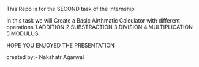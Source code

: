 This Repo is for the SECOND task of the internship 

In this task we will Create a Basic Airthmatic Calculator with different operations
 1.ADDITION
 2.SUBSTRACTION
 3.DIVISION
 4.MULTIPLICATION
 5.MODULUS

 HOPE YOU ENJOYED THE PRESENTATION

 created by:-  Nakshatr Agarwal

